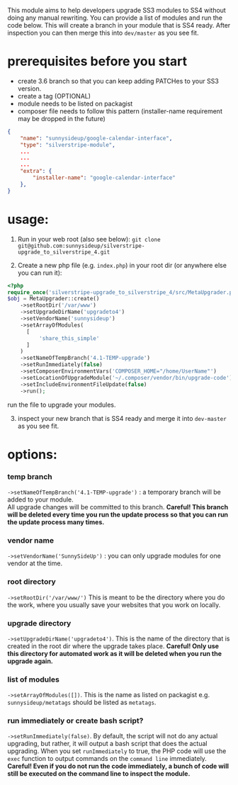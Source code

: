 This module aims to help developers upgrade SS3 modules to SS4 without doing any manual rewriting. You can provide a list of modules and run the code below.  This will create a branch in your module that is SS4 ready. After inspection you can then merge this into `dev/master` as you see fit.


# prerequisites before you start

 - create 3.6 branch so that you can keep adding PATCHes to your SS3 version.
 - create a tag (OPTIONAL)
 - module needs to be listed on packagist
 - composer file needs to follow this pattern (installer-name requirement may be dropped in the future)

```json
{
    "name": "sunnysideup/google-calendar-interface",
    "type": "silverstripe-module",
    ...
    ...
    ...
    "extra": {
        "installer-name": "google-calendar-interface"
    },
}
```

# usage:
1. Run in your web root (also see below):
`git clone git@github.com:sunnysideup/silverstripe-upgrade_to_silverstripe_4.git`

2. Create a new php file (e.g. `index.php`) in your root dir (or anywhere else you can run it):

```php
<?php
require_once('silverstripe-upgrade_to_silverstripe_4/src/MetaUpgrader.php');
$obj = MetaUpgrader::create()
    ->setRootDir('/var/www')
    ->setUpgradeDirName('upgradeto4')
    ->setVendorName('sunnysideup')
    ->setArrayOfModules(
      [
          'share_this_simple'
      ]
    )
    ->setNameOfTempBranch('4.1-TEMP-upgrade')
    ->setRunImmediately(false)
    ->setComposerEnvironmentVars('COMPOSER_HOME="/home/UserName"')
    ->setLocationOfUpgradeModule('~/.composer/vendor/bin/upgrade-code')
    ->setIncludeEnvironmentFileUpdate(false)
    ->run();
```
run the file to upgrade your modules.

3. inspect your new branch that is SS4 ready and merge it into `dev-master` as you see fit.


# options:

### temp branch

`->setNameOfTempBranch('4.1-TEMP-upgrade')` : a temporary branch will be added to your module.  
All upgrade changes will be committed to this branch. **Careful!  This branch will be deleted every time you run the update process so that you can run the update process many times.**

### vendor name

`->setVendorName('SunnySideUp')` : you can only upgrade modules for one vendor at the time.

### root directory

`->setRootDir('/var/www/')`  This is meant to be the directory where you do the work, where you usually save your websites that you work on locally.

### upgrade directory

`->setUpgradeDirName('upgradeto4')`. This is the name of the directory that is created in the root dir where the upgrade takes place. **Careful! Only use this directory for automated work as it will be deleted when you run the upgrade again.**

### list of modules

`->setArrayOfModules([])`. This is the name as listed on packagist e.g. `sunnysideup/metatags` should be listed as `metatags`.

### run immediately or create bash script?

`->setRunImmediately(false)`. By default, the script will not do any actual upgrading, but rather, it will output a bash script that does the actual upgrading.
When you set `runImmediately` to true, the PHP code will use the `exec` function to output commands on the `command line` immediately. **Careful! Even if you do not run the code immediately, a bunch of code will still be executed on the command line to inspect the module.**
